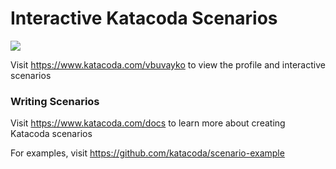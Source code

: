 # Interactive Katacoda Scenarios

[![](http://shields.katacoda.com/katacoda/vbuvayko/count.svg)](https://www.katacoda.com/vbuvayko "Get your profile on Katacoda.com")

Visit https://www.katacoda.com/vbuvayko to view the profile and interactive scenarios

### Writing Scenarios
Visit https://www.katacoda.com/docs to learn more about creating Katacoda scenarios

For examples, visit https://github.com/katacoda/scenario-example
